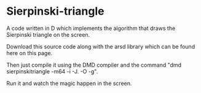 # Sierpinski-triangle
A code written in D which implements the algorithm that draws the Sierpinski triangle on the screen. 

Download this source code along with the arsd library which can be found here on this page.

Then just compile it using the DMD compiler and the command "dmd sierpinskitriangle -m64 -i -J. -O -g".

Run it and watch the magic happen in the screen.

